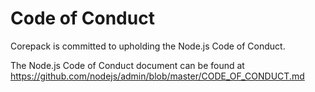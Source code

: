 # Code of Conduct

Corepack is committed to upholding the Node.js Code of Conduct.

The Node.js Code of Conduct document can be found at
https://github.com/nodejs/admin/blob/master/CODE_OF_CONDUCT.md
